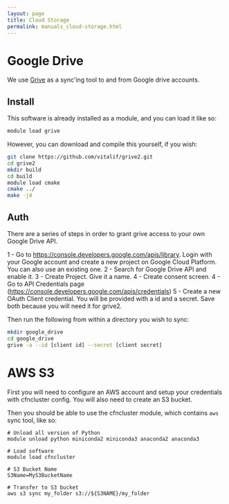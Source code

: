 ```yaml
---
layout: page
title: Cloud Storage
permalink: manuals_cloud-storage.html
---
```


# Google Drive
We use [Grive](https://github.com/vitalif/grive2) as a sync'ing tool to and from Google drive accounts.

## Install
This software is already installed as a module, and you can load it like so:

```bash
module load grive
```

However, you can download and compile this yourself, if you wish:

```bash
git clone https://github.com/vitalif/grive2.git
cd grive2
mkdir build
cd build
module load cmake
cmake ../
make -j4
```

## Auth
There are a series of steps in order to grant grive access to your own Google Drive API.

1 - Go to https://console.developers.google.com/apis/library. Login with your Google account and create a new project on Google Cloud Platform. You can also use an existing one.
2 - Search for Google Drive API and enable it.
3 - Create Project. Give it a name.
4 - Create consent screen.
4 - Go to API Credentials page (https://console.developers.google.com/apis/credentials)
5 - Create a new OAuth Client credential. You will be provided with a id and a secret. Save both because you will need it for grive2.

Then run the following from within a directory you wish to sync:

```bash
mkdir google_drive
cd google_drive
grive -a --id [client id] --secret [client secret]
```

# AWS S3
First you will need to configure an AWS account and setup your credentials with cfncluster config.
You will also need to create an S3 bucket.

Then you should be able to use the cfncluster module, which contains `aws` sync tool, like so:

```
# Unload all version of Python
module unload python miniconda2 miniconda3 anaconda2 anaconda3

# Load software
module load cfncluster

# S3 Bucket Name
S3Name=MyS3BucketName

# Transfer to S3 bucket
aws s3 sync my_folder s3://${S3NAME}/my_folder
```
